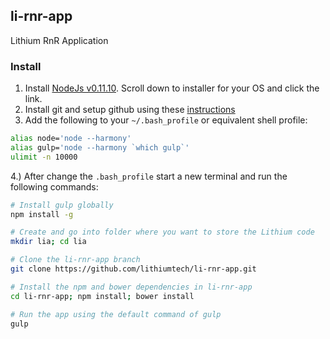 ## li-rnr-app

Lithium RnR Application

### Install

1. Install [NodeJs v0.11.10](http://blog.nodejs.org/2013/12/31/node-v0-11-10-unstable/). Scroll down to installer for your OS and click the link.
2. Install git and setup github using these [instructions](https://help.github.com/articles/set-up-git)
3. Add the following to your `~/.bash_profile` or equivalent shell profile:
```bash
alias node='node --harmony'
alias gulp='node --harmony `which gulp`'
ulimit -n 10000
```
4.) After change the `.bash_profile` start a new terminal and run the following commands:

```bash
# Install gulp globally
npm install -g

# Create and go into folder where you want to store the Lithium code
mkdir lia; cd lia

# Clone the li-rnr-app branch
git clone https://github.com/lithiumtech/li-rnr-app.git

# Install the npm and bower dependencies in li-rnr-app
cd li-rnr-app; npm install; bower install

# Run the app using the default command of gulp
gulp
```
